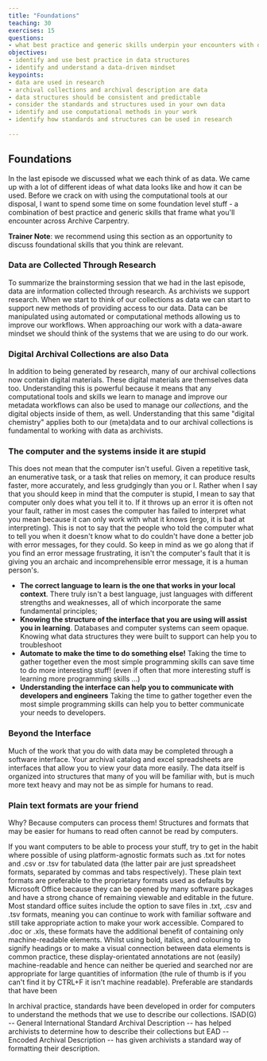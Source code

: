 ```yaml
---
title: "Foundations"
teaching: 30
exercises: 15
questions:
- what best practice and generic skills underpin your encounters with data and research?
objectives:
- identify and use best practice in data structures
- identify and understand a data-driven mindset
keypoints:
- data are used in research
- archival collections and archival description are data
- data structures should be consistent and predictable
- consider the standards and structures used in your own data
- identify and use computational methods in your work
- identify how standards and structures can be used in research
 
---
```

 
## Foundations
 
In the last episode we discussed what we each think of as data. We came up with a lot of different ideas of what data looks like and how it can be used. Before we crack on with using the computational tools at our disposal, I want to spend some time on some foundation level stuff - a combination of best practice and generic skills that frame what you'll encounter across Archive Carpentry.
 
**Trainer Note**: we recommend using this section as an opportunity to discuss foundational skills that you think are relevant.
 
### Data are Collected Through Research
 
To summarize the brainstorming session that we had in the last episode, data are information collected through research. As archivists we support research. When we start to think of our collections as data we can start to support new methods of providing access to our data. Data can be manipulated using automated or computational methods allowing us to improve our workflows. When approaching our work with a data-aware mindset we should think of the systems that we are using to do our work.
 
### Digital Archival Collections are also Data

In addition to being generated by research, many of our archival collections now contain digital materials. These digital materials are themselves data too. Understanding this is powerful because it means that any computational tools and skills we learn to manage and improve our metadata workflows can also be used to manage our _collections,_ and the digital objects inside of them, as well. Understanding that this same "digital chemistry" applies both to our (meta)data and to our archival collections is fundamental to working with data as archivists.

### The computer and the systems inside it are stupid
 
This does not mean that the computer isn't useful. Given a repetitive task, an enumerative task, or a task that relies on memory, it can produce results faster, more accurately, and less grudgingly than you or I. Rather when I say that you should keep in mind that the computer is stupid, I mean to say that computer only does what you tell it to. If it throws up an error it is often not your fault, rather in most cases the computer has failed to interpret what you mean because it can only work with what it knows (ergo, it is bad at interpreting). This is not to say that the people who told the computer what to tell you when it doesn't know what to do couldn't have done a better job with error messages, for they could. So keep in mind as we go along that if you find an error message frustrating, it isn't the computer's fault that it is giving you an archaic and incomprehensible error message, it is a human person's.
 
- **The correct language to learn is the one that works in your local context**. There truly isn't a best language, just languages with different strengths and weaknesses, all of which incorporate the same fundamental principles;
- **Knowing the structure of the interface that you are using will assist you in learning**. Databases and computer systems can seem opaque. Knowing what data structures they were built to support can help you to troubleshoot 
- **Automate to make the time to do something else!** Taking the time to gather together even the most simple programming skills can save time to do more interesting stuff! (even if often that more interesting stuff is learning more programming skills ...)
- **Understanding the interface can help you to communicate with developers and engineers** Taking the time to gather together even the most simple programming skills can help you to better communicate your needs to developers.
 
### Beyond the Interface
 
Much of the work that you do with data may be completed through a software interface. Your 
archival catalog and excel spreadsheets are interfaces that allow you to view your data more 
easily. The data itself is organized into structures that many of you will be familiar with, but 
is much more text heavy and may not be as simple for humans to read.

### Plain text formats are your friend
 
Why? Because computers can process them! Structures and formats that may be easier for humans to read often cannot be read by computers.
 
If you want computers to be able to process your stuff, try to get in the habit where possible of using platform-agnostic formats such as .txt for notes and .csv or .tsv for tabulated data (the latter pair are just spreadsheet formats, separated by commas and tabs respectively). These plain text formats are preferable to the proprietary formats used as defaults by Microsoft Office because they can be opened by many software packages and have a strong chance of remaining viewable and editable in the future. Most standard office suites include the option to save files in .txt, .csv and .tsv formats, meaning you can continue to work with familiar software and still take appropriate action to make your work accessible. Compared to .doc or .xls, these formats have the additional benefit of containing only machine-readable elements. Whilst using bold, italics, and colouring to signify headings or to make a visual connection between data elements is common practice, these display-orientated annotations are not (easily) machine-readable and hence can neither be queried and searched nor are appropriate for large quantities of information (the rule of thumb is if you can't find it by CTRL+F it isn't machine readable). Preferable are standards that have been 
 
In archival practice, standards have been developed in order for computers to understand the methods that we use to describe our collections. ISAD(G) -- General International Standard Archival Description -- has helped archivists to determine how to describe their collections but EAD -- Encoded Archival Description -- has given archivists a standard way of formatting their description. 
 

